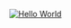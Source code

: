 [![Hello World](https://github.com/stern-sigma/Week-6-Movies/actions/workflows/hello_world.yml/badge.svg)](https://github.com/stern-sigma/Week-6-Movies/actions/workflows/hello_world.yml)
